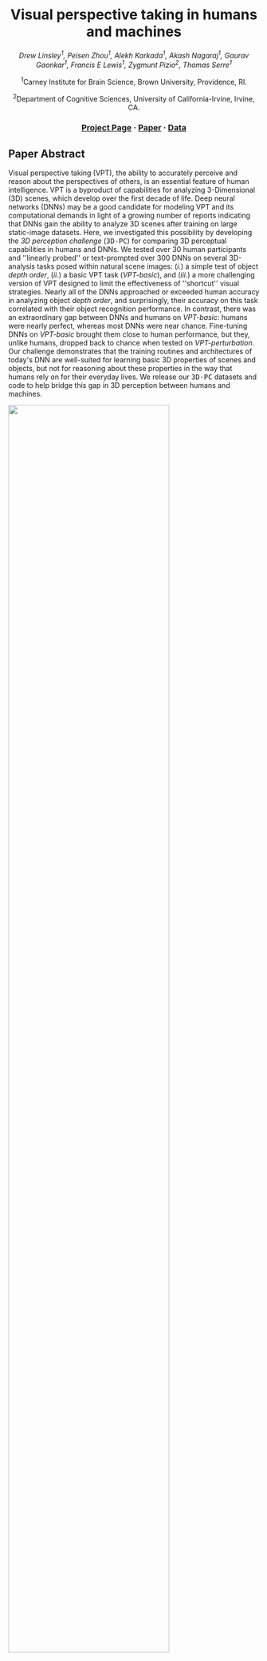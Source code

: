 <div align="center">

# Visual perspective taking in humans and machines

_Drew Linsley<sup>1</sup>, Peisen Zhou<sup>1</sup>, Alekh Karkada<sup>1</sup>, Akash Nagaraj<sup>1</sup>, Gaurav Gaonkar<sup>1</sup>, Francis E Lewis<sup>1</sup>, Zygmunt Pizio<sup>2</sup>, Thomas Serre<sup>1</sup>_
<p><sup>1</sup>Carney Institute for Brain Science, Brown University, Providence, RI.</p>
<p><sup>2</sup>Department of Cognitive Sciences, University of California-Irvine, Irvine, CA.</p>

### [Project Page](https://serre-lab.github.io/VPT/) · [Paper](https://arxiv.org/abs/2406.04138) · [Data](https://huggingface.co/datasets/pzhou10/3D-PC)

</div>

## Paper Abstract
Visual perspective taking (VPT), the ability to accurately perceive and reason about the perspectives of others, is an essential feature of human intelligence. VPT is a byproduct of capabilities for analyzing 3-Dimensional (3D) scenes, which develop over the first decade of life. Deep neural networks (DNNs) may be a good candidate for modeling VPT and its computational demands in light of a growing number of reports indicating that DNNs gain the ability to analyze 3D scenes after training on large static-image datasets. Here, we investigated this possibility by developing the _3D perception challenge_ (<tt>3D-PC</tt>) for comparing 3D perceptual capabilities in humans and DNNs. We tested over 30 human participants and ''linearly probed'' or text-prompted over 300 DNNs on several 3D-analysis tasks posed within natural scene images: (_i._) a simple test of object _depth order_, (_ii._) a basic VPT task (_VPT-basic_), and (_iii._) a more challenging version of VPT designed to limit the effectiveness of ''shortcut'' visual strategies. Nearly all of the DNNs approached or exceeded human accuracy in analyzing object _depth order_, and surprisingly, their accuracy on this task correlated with their object recognition performance. In contrast, there was an extraordinary gap between DNNs and humans on _VPT-basic_: humans were nearly perfect, whereas most DNNs were near chance. Fine-tuning DNNs on _VPT-basic_ brought them close to human performance, but they, unlike humans, dropped back to chance when tested on _VPT-perturbation_. Our challenge demonstrates that the training routines and architectures of today's DNN are well-suited for learning basic 3D properties of scenes and objects, but not for reasoning about these properties in the way that humans rely on for their everyday lives. We release our <tt>3D-PC</tt> datasets and code to help bridge this gap in 3D perception between humans and machines.

<img src="docs/assets/examples.png" width=80%>

## Data Access
#### Hugging Face
We release data for all three tasks: VPT-basic, VPT-strategy, and depth order on Hugging Face.

https://huggingface.co/datasets/3D-PC/3D-PC
```python
from datasets import load_dataset
# config_name: one of ["vpt-basic", "vpt-strategy", "depth"]
dataset = load_dataset("pzhou10/3D-PC", "vpt-basic")
```
#### Download the full dataset
We release the complete 3D-PC dataset along with data splits for training and testing.

https://connectomics.clps.brown.edu/tf_records/VPT/

#### Dataset Content
`train` contains all training images organized by categories. 
```
train
|
|_<category>
|  |_<object>
|    |_<setting>
|      |_<*.png>
```
The corresponding labels are `train_perspective.csv` and `depth_perspective.csv`. We also provide `train_perspective_balanced.csv` and `depth_perspective_balanced.csv`, where the numbers of positive and negative samples are equal.

`perspective` and `depth` contain all data splits for 'VPT' and 'depth order' tasks.
```
perspective/depth
|
|_<split>
|  |_<category> 0/1
|    |_<*.png>
```

## TIMM Evaluation
To linear probe a timm model
```
python run_linear_probe.py --task <task> --data_dir <data_folder>/<task>/ --model_name <model_name>
```

To fine-tune a timm model
```
python run_finetune.py --task <task> --data_dir <data_folder>/<task>/ --model_name <model_name>
```

`data_folder`: Root directory for the dataset

`task`: Either `perspective` or `depth`

`model_name`: TIMM model name

## Citation
```
@misc{linsley20243dpc,
      title={The 3D-PC: a benchmark for visual perspective taking in humans and machines}, 
      author={Drew Linsley and Peisen Zhou and Alekh Karkada Ashok and Akash Nagaraj and Gaurav Gaonkar and Francis E Lewis and Zygmunt Pizlo and Thomas Serre},
      year={2024},
      eprint={2406.04138},
      archivePrefix={arXiv},
      primaryClass={cs.CV}
}
```

